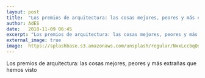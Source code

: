 ```yaml
---
layout: post
title:  "Los premios de arquitectura: las cosas mejores, peores y más extrañas que hemos visto"
author: AdES
date:   2018-11-09 06:45
excerpt: "Los premios de arquitectura: las cosas mejores, peores y más extrañas que hemos visto"
external_image: true
image:  https://splashbase.s3.amazonaws.com/unsplash/regular/NxxLccbqQdGtNc7xJ43e_ancestral-home.jpg%3Fq%3D75%26fm%3Djpg%26w%3D1080%26fit%3Dmax%26s%3De132fbaa848cff62e31800dc1b3056be
---
```

Los premios de arquitectura: las cosas mejores, peores y más extrañas que hemos visto